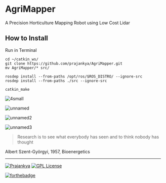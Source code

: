 # AgriMapper
A Precision Horticulture Mapping Robot using Low Cost Lidar


## How to Install

Run in Terminal
```
cd ~/catkin_ws/
git clone https://github.com/prajankya/AgriMapper.git
mv AgriMapper/* src/

rosdep install --from-paths /opt/ros/$ROS_DISTRO/ --ignore-src
rosdep install --from-paths ./src --ignore-src

catkin_make
```

![4small](https://user-images.githubusercontent.com/3451708/44889219-96fc9980-acf2-11e8-87b1-6d047036be03.png)


![unnamed](https://user-images.githubusercontent.com/3451708/44889465-a7614400-acf3-11e8-8114-ab70f29d553f.jpg)

![unnamed2](https://user-images.githubusercontent.com/3451708/44889601-19d22400-acf4-11e8-8859-ddd4e3e66b4e.png)

![unnamed3](https://user-images.githubusercontent.com/3451708/44889630-3c643d00-acf4-11e8-8179-e0666f64ffd9.png)


>Research is to see what everybody has seen and to think nobody has thought

Albert Szent-Györgyi, 1957, Bioenergetics


___
[![Prajankya](https://img.shields.io/badge/Developer_By-Prajankya-blue.svg)](https://github.com/prajankya) [![GPL License](https://img.shields.io/badge/Licensed_under-LGPL--v3-blue.svg)](https://github.com/prajankya/Agribot/blob/master/LICENSE)

[![forthebadge](http://forthebadge.com/images/badges/powered-by-electricity.svg)](http://forthebadge.com)

